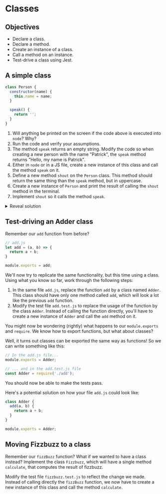 # Classes

## Objectives

 * Declare a class.
 * Declare a method.
 * Create an instance of a class.
 * Call a method on an instance.
 * Test-drive a class using Jest.

## A simple class

```javascript
class Person {
  constructor(name) {
    this.name = name;
  }

  speak() {
    return '';
  }
}

```
1. Will anything be printed on the screen if the code above is executed into `node`? Why?
2. Run the code and verify your assumptions.
3. The method `speak` returns an empty string. Modify the code so when creating a new person with the name "Patrick", the `speak` method returns "Hello, my name is Patrick".
4. Either in `node` or in a JS file, create a new instance of this class and call the method `speak` on it. 
5. Define a new method `shout` on the `Person` class. This method should return the same thing than the `speak` method, but in uppercase.
6. Create a new instance of `Person` and print the result of calling the `shout` method in the terminal.
7. Implement `shout` so it calls the method `speak`.

<details>
<summary>Reveal solution</summary>

```javascript
class Person {
  constructor(name) {
    this.name = name;
  }

  speak() {
    return 'Hello, my name is ' + this.name;
  }

  shout() {
    return this.speak().toUpperCase();
  }
}
```

</details>

## Test-driving an Adder class

Remember our `add` function from before?

```javascript
// add.js
let add = (a, b) => {
  return a + b;
}

module.exports = add;
```

We'll now try to replicate the same functionality, but this time using a class. Using what you know so far, work through the following steps:

1. In the same file `add.js`, replace the function `add` by a class named `Adder`. This class should have only one method called `add`, which will look a lot like the previous `add` function.
2. Modify the test file `add.test.js` to replace the usage of the function by the class `Adder`. Instead of calling the function directly, you'll have to create a new instance of `Adder` and call the `add` method on it.

You might now be wondering (rightly) what happens to our `module.exports` and `require`. We know how to export functions, but what about classes? 

Well, it turns out classes can be exported the same way as functions! So we can write something like this:

```javascript
// In the add.js file...
module.exports = Adder;
```

```javascript
// ... and in the add.test.js file
const Adder = require('./add');
```

You should now be able to make the tests pass.

Here's a potential solution on how your file `add.js` could look like:

```javascript
class Adder {
  add(a, b) {
    return a + b;
  }
}

module.exports = Adder;
```

## Moving Fizzbuzz to a class

Remember our `fizzBuzz` function? What if we wanted to have a class instead? Implement the class `Fizzbuzz`, which will have a single method `calculate`, that computes the result of fizzbuzz.

Modify the test file `fizzbuzz.test.js` to reflect the change we made. Instead of calling directly the `fizzBuzz` function, we now have to create a new instance of this class and call the method `calculate`.